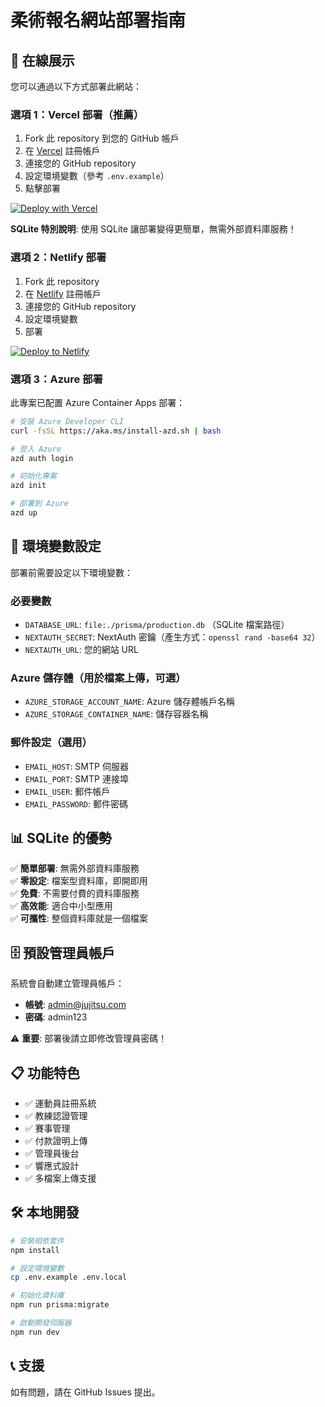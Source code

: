 # 柔術報名網站部署指南

## 🚀 在線展示

您可以通過以下方式部署此網站：

### 選項 1：Vercel 部署（推薦）

1. Fork 此 repository 到您的 GitHub 帳戶
2. 在 [Vercel](https://vercel.com) 註冊帳戶
3. 連接您的 GitHub repository
4. 設定環境變數（參考 `.env.example`）
5. 點擊部署

[![Deploy with Vercel](https://vercel.com/button)](https://vercel.com/new/clone?repository-url=https://github.com/craneyu/jujistu)

**SQLite 特別說明**: 使用 SQLite 讓部署變得更簡單，無需外部資料庫服務！

### 選項 2：Netlify 部署

1. Fork 此 repository
2. 在 [Netlify](https://netlify.com) 註冊帳戶
3. 連接您的 GitHub repository
4. 設定環境變數
5. 部署

[![Deploy to Netlify](https://www.netlify.com/img/deploy/button.svg)](https://app.netlify.com/start/deploy?repository=https://github.com/craneyu/jujistu)

### 選項 3：Azure 部署

此專案已配置 Azure Container Apps 部署：

```bash
# 安裝 Azure Developer CLI
curl -fsSL https://aka.ms/install-azd.sh | bash

# 登入 Azure
azd auth login

# 初始化專案
azd init

# 部署到 Azure
azd up
```

## 🔧 環境變數設定

部署前需要設定以下環境變數：

### 必要變數

- `DATABASE_URL`: `file:./prisma/production.db` （SQLite 檔案路徑）
- `NEXTAUTH_SECRET`: NextAuth 密鑰（產生方式：`openssl rand -base64 32`）
- `NEXTAUTH_URL`: 您的網站 URL

### Azure 儲存體（用於檔案上傳，可選）

- `AZURE_STORAGE_ACCOUNT_NAME`: Azure 儲存體帳戶名稱
- `AZURE_STORAGE_CONTAINER_NAME`: 儲存容器名稱

### 郵件設定（選用）

- `EMAIL_HOST`: SMTP 伺服器
- `EMAIL_PORT`: SMTP 連接埠
- `EMAIL_USER`: 郵件帳戶
- `EMAIL_PASSWORD`: 郵件密碼

## 📊 SQLite 的優勢

✅ **簡單部署**: 無需外部資料庫服務  
✅ **零設定**: 檔案型資料庫，即開即用  
✅ **免費**: 不需要付費的資料庫服務  
✅ **高效能**: 適合中小型應用  
✅ **可攜性**: 整個資料庫就是一個檔案

## 🗄️ 預設管理員帳戶

系統會自動建立管理員帳戶：

- **帳號**: admin@jujitsu.com
- **密碼**: admin123

⚠️ **重要**: 部署後請立即修改管理員密碼！

## 📋 功能特色

- ✅ 運動員註冊系統
- ✅ 教練認證管理
- ✅ 賽事管理
- ✅ 付款證明上傳
- ✅ 管理員後台
- ✅ 響應式設計
- ✅ 多檔案上傳支援

## 🛠 本地開發

```bash
# 安裝相依套件
npm install

# 設定環境變數
cp .env.example .env.local

# 初始化資料庫
npm run prisma:migrate

# 啟動開發伺服器
npm run dev
```

## 📞 支援

如有問題，請在 GitHub Issues 提出。

